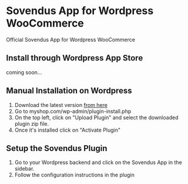 # Sovendus App for Wordpress WooCommerce

Official Sovendus App for Wordpress WooCommerce

## Install through Wordpress App Store

coming soon...

## Manual Installation on Wordpress

1. Download the latest version [from here](https://raw.githubusercontent.com/Sovendus-GmbH/Sovendus-Wordpress-WooCommerce-Voucher-Network-and-Checkout-Benefits-Plugin/main/releases/sovendus_app_wordpress_latest.zip)
2. Go to myshop.com/wp-admin/plugin-install.php
3. On the top left, click on "Upload Plugin" and select the downloaded plugin zip file.
4. Once it's installed  click on "Activate Plugin"

## Setup the Sovendus Plugin

1. Go to your Wordpress backend and click on the Sovendus App in the sidebar.
2. Follow the configuration instructions in the plugin
